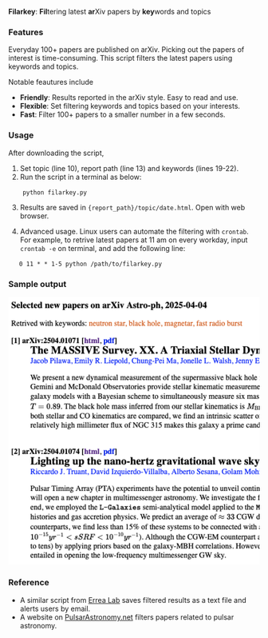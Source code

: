 
**Filarkey**: **Fil**tering latest **ar**Xiv papers by **key**words and topics

### Features
Everyday 100+ papers are published on arXiv. Picking out the papers of interest is time-consuming.
This script filters the latest papers using keywords and topics. 

Notable feautures include
- **Friendly**: Results reported in the arXiv style. Easy to read and use.
- **Flexible**: Set filtering keywords and topics based on your interests.
- **Fast**: Filter 100+ papers to a smaller number in a few seconds.

### Usage
After downloading the script,

1. Set topic (line 10), report path (line 13) and keywords (lines 19-22).
2. Run the script in a terminal as below:
```
    python filarkey.py
```
3. Results are saved in `{report_path}/topic/date.html`. Open with web browser.

4. Advanced usage. Linux users can automate the filtering with `crontab`. For example, to retrive latest papers at 11 am on every workday, input `crontab -e` on terminal, and add the following line:
```
   0 11 * * 1-5 python /path/to/filarkey.py
```

### Sample output
![Effects of the script](https://github.com/pulsar-xliu/filter_arxiv_by_keywords/blob/main/example_output.png)

### Reference
- A similar script from [Errea Lab](https://cfm.ehu.es/errealab/blog/python-script-to-filter-the-arxiv-and-get-an-email-daily/) saves filtered results as a text file and alerts users by email.
- A website on [PulsarAstronomy.net](https://www.pulsarastronomy.net/pulsar/) filters papers related to pulsar astronomy.